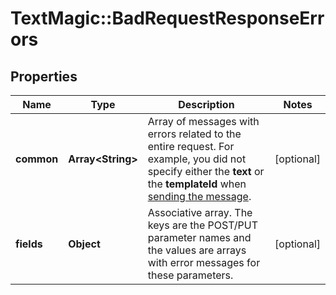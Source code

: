 # TextMagic::BadRequestResponseErrors

## Properties
Name | Type | Description | Notes
------------ | ------------- | ------------- | -------------
**common** | **Array&lt;String&gt;** | Array of messages with errors related to the entire request. For example, you did not specify either the **text** or the **templateId** when [sending the message](http://docs.textmagictesting.com/#tag/Outbound-Messages).  | [optional] 
**fields** | **Object** | Associative array. The keys are the POST/PUT parameter names and the values are arrays with error messages for these parameters.  | [optional] 


